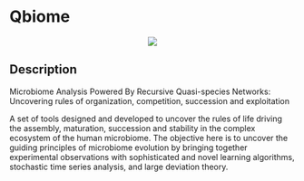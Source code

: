 # Qbiome

<p align="center">
    <img src="http://zed.uchicago.edu/logo/logozed1.png">
</p>


## Description

Microbiome Analysis Powered By Recursive Quasi-species Networks: Uncovering rules of organization, competition, succession and exploitation


A set of tools designed and developed to  uncover  the rules of life driving the assembly, maturation, succession and stability in the complex ecosystem of the human microbiome. The objective here is to uncover  the guiding principles of  microbiome evolution by bringing together experimental observations with sophisticated and novel  learning algorithms, stochastic time series analysis, and  large deviation theory.


